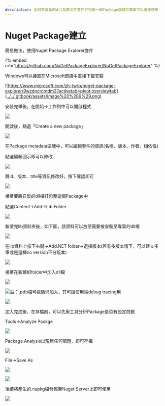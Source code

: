 ```yaml
---
description: 如何將自製的dll及第三方套件打包成一個Package讓其它專案可以直接使用
---
```


# Nuget Package建立

簡易做法，使用Nuget Package Explorer套件

{% embed url="https://github.com/NuGetPackageExplorer/NuGetPackageExplorer" %}

Windows可以接直在Microsoft商店中直接下載安裝

![https://www.microsoft.com/zh-tw/p/nuget-package-explorer/9wzdncrdmdm3?activetab=pivot:overviewtab](../../.gitbook/assets/image%20%289%29.png)

安裝完畢後，在開始→工作列中可以開啟程式

![](../../.gitbook/assets/image%20%2820%29.png)

開啟後，點選「Create a new package」

![](../../.gitbook/assets/image%20%28159%29.png)

在Package metadata區塊中，可以編輯套件的資訊\(名稱、版本、作者、相依性\)

點選編輯圖示即可以修改

![](../../.gitbook/assets/image%20%2852%29.png)

將id、版本、title等資訊修改好，按下確認即可

![](../../.gitbook/assets/image%20%2867%29.png)

接著要將自製的dll檔打包至這個Package中

點選Content→Add→Lib Folder

![](../../.gitbook/assets/image%20%287%29.png)

新增完lib資料夾後，如下圖，該資料可以放至需要被安裝至專案的dll檔

![](../../.gitbook/assets/image%20%2839%29.png)

在lib資料上按下右鍵→Add.NET folder→選擇版本\(若有多版本情下，可以建立多筆或是選擇no version不分版本\)

![](../../.gitbook/assets/image%20%2868%29.png)

接著在新建的folder中加入dll檔

![](../../.gitbook/assets/image%20%2827%29.png)

![&#x8A3B;&#xFF1A;.pdb&#x6A94;&#x53EF;&#x8996;&#x60C5;&#x6CC1;&#x52A0;&#x5165;&#xFF0C;&#x5176;&#x53EF;&#x8B93;&#x4F7F;&#x7528;&#x7AEF;debug tracing&#x7528;](../../.gitbook/assets/image%20%2887%29.png)

![](../../.gitbook/assets/image%20%28127%29.png)

加入完成後，在存檔前，可以先用工具分析Package是否有設定問題

Tools→Analyze Packge

![](../../.gitbook/assets/image%20%2871%29.png)

Package Analysis出現無任何問題，即可存檔

![](../../.gitbook/assets/image%20%28132%29.png)

File→Save As

![](../../.gitbook/assets/image%20%285%29.png)

![](../../.gitbook/assets/image%20%2884%29.png)

後續將產生的.nupkg檔發佈至Nuget Server上即可使用

![](../../.gitbook/assets/image%20%2856%29.png)

